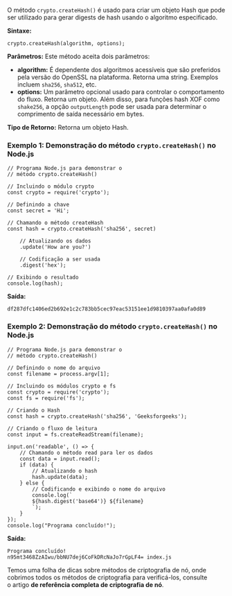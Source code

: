 O método `crypto.createHash()` é usado para criar um objeto Hash que pode ser utilizado para gerar digests de hash usando o algoritmo especificado.

**Sintaxe:**

```
crypto.createHash(algorithm, options);
```

**Parâmetros:** Este método aceita dois parâmetros:

- **algorithm:** É dependente dos algoritmos acessíveis que são preferidos pela versão do OpenSSL na plataforma. Retorna uma string. Exemplos incluem `sha256`, `sha512`, etc.
- **options:** Um parâmetro opcional usado para controlar o comportamento do fluxo. Retorna um objeto. Além disso, para funções hash XOF como `shake256`, a opção `outputLength` pode ser usada para determinar o comprimento de saída necessário em bytes.

**Tipo de Retorno:** Retorna um objeto Hash.

### **Exemplo 1:** Demonstração do método `crypto.createHash()` no Node.js

```
// Programa Node.js para demonstrar o
// método crypto.createHash()

// Incluindo o módulo crypto
const crypto = require('crypto');

// Definindo a chave
const secret = 'Hi';

// Chamando o método createHash
const hash = crypto.createHash('sha256', secret)

    // Atualizando os dados
    .update('How are you?')

    // Codificação a ser usada
    .digest('hex');

// Exibindo o resultado
console.log(hash);
```

**Saída:**

```
df287dfc1406ed2b692e1c2c783bb5cec97eac53151ee1d9810397aa0afa0d89
```

### **Exemplo 2:** Demonstração do método `crypto.createHash()` no Node.js

```
// Programa Node.js para demonstrar o
// método crypto.createHash()

// Definindo o nome do arquivo
const filename = process.argv[1];

// Incluindo os módulos crypto e fs
const crypto = require('crypto');
const fs = require('fs');

// Criando o Hash
const hash = crypto.createHash('sha256', 'Geeksforgeeks');

// Criando o fluxo de leitura
const input = fs.createReadStream(filename);

input.on('readable', () => {
    // Chamando o método read para ler os dados
    const data = input.read();
    if (data) {
        // Atualizando o hash
        hash.update(data);
    } else {
        // Codificando e exibindo o nome do arquivo
        console.log(`
        ${hash.digest('base64')} ${filename}
        `);
    }
});
console.log("Programa concluído!");
```

**Saída:**

```
Programa concluído!
n95mt3468ZzAIwu/bbNU7dej6CoFkDRcNaJo7rGpLF4= index.js
```

Temos uma folha de dicas sobre métodos de criptografia de nó, onde cobrimos todos os métodos de criptografia para verificá-los, consulte o artigo **de referência completa de criptografia de nó**.

